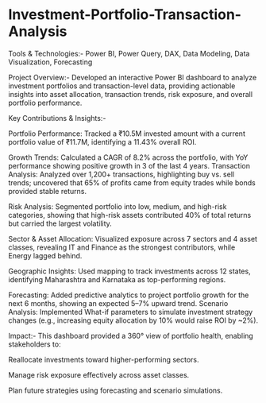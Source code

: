 # Investment-Portfolio-Transaction-Analysis 
Tools & Technologies:- Power BI, Power Query, DAX, Data Modeling, Data Visualization, Forecasting

Project Overview:-
Developed an interactive Power BI dashboard to analyze investment portfolios and transaction-level data, providing actionable insights into asset allocation, transaction trends, risk exposure, and overall portfolio performance.

Key Contributions & Insights:-

Portfolio Performance: Tracked a ₹10.5M invested amount with a current portfolio value of ₹11.7M, identifying a 11.43% overall ROI.

Growth Trends: Calculated a CAGR of 8.2% across the portfolio, with YoY performance showing positive growth in 3 of the last 4 years.
Transaction Analysis: Analyzed over 1,200+ transactions, highlighting buy vs. sell trends; uncovered that 65% of profits came from equity trades while bonds provided stable returns.

Risk Analysis: Segmented portfolio into low, medium, and high-risk categories, showing that high-risk assets contributed 40% of total returns but carried the largest volatility.

Sector & Asset Allocation: Visualized exposure across 7 sectors and 4 asset classes, revealing IT and Finance as the strongest contributors, while Energy lagged behind.

Geographic Insights: Used mapping to track investments across 12 states, identifying Maharashtra and Karnataka as top-performing regions.

Forecasting: Added predictive analytics to project portfolio growth for the next 6 months, showing an expected 5–7% upward trend.
Scenario Analysis: Implemented What-if parameters to simulate investment strategy changes (e.g., increasing equity allocation by 10% would raise ROI by ~2%).

Impact:- This dashboard provided a 360° view of portfolio health, enabling stakeholders to:

Reallocate investments toward higher-performing sectors.

Manage risk exposure effectively across asset classes.

Plan future strategies using forecasting and scenario simulations.

